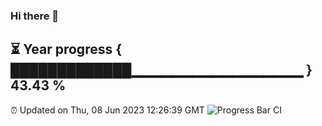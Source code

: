 ### Hi there 👋
⏳ Year progress { █████████████▁▁▁▁▁▁▁▁▁▁▁▁▁▁▁▁▁ } 43.43 %
---
⏰ Updated on Thu, 08 Jun 2023 12:26:39 GMT
![Progress Bar CI](https://github.com/liununu/liununu/workflows/Progress%20Bar%20CI/badge.svg)

